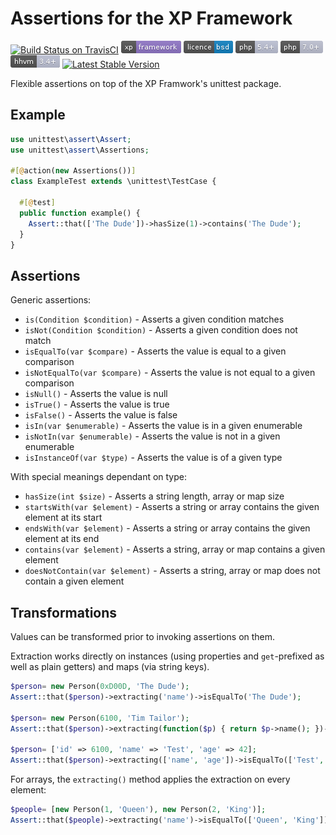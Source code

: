 Assertions for the XP Framework
===============================

[![Build Status on TravisCI](https://secure.travis-ci.org/xp-forge/assert.svg)](http://travis-ci.org/xp-forge/assert)
[![XP Framework Mdodule](https://raw.githubusercontent.com/xp-framework/web/master/static/xp-framework-badge.png)](https://github.com/xp-framework/core)
[![BSD Licence](https://raw.githubusercontent.com/xp-framework/web/master/static/licence-bsd.png)](https://github.com/xp-framework/core/blob/master/LICENCE.md)
[![Required PHP 5.4+](https://raw.githubusercontent.com/xp-framework/web/master/static/php-5_4plus.png)](http://php.net/)
[![Supports PHP 7.0+](https://raw.githubusercontent.com/xp-framework/web/master/static/php-7_0plus.png)](http://php.net/)
[![Supports HHVM 3.4+](https://raw.githubusercontent.com/xp-framework/web/master/static/hhvm-3_4plus.png)](http://hhvm.com/)
[![Latest Stable Version](https://poser.pugx.org/xp-forge/assert/version.png)](https://packagist.org/packages/xp-forge/assert)

Flexible assertions on top of the XP Framwork's unittest package.

Example
-------

```php
use unittest\assert\Assert;
use unittest\assert\Assertions;

#[@action(new Assertions())]
class ExampleTest extends \unittest\TestCase {

  #[@test]
  public function example() {
    Assert::that(['The Dude'])->hasSize(1)->contains('The Dude');
  }
}
```

Assertions
----------
Generic assertions:

* `is(Condition $condition)` - Asserts a given condition matches
* `isNot(Condition $condition)` - Asserts a given condition does not match
* `isEqualTo(var $compare)` - Asserts the value is equal to a given comparison
* `isNotEqualTo(var $compare)` - Asserts the value is not equal to a given comparison
* `isNull()` - Asserts the value is null
* `isTrue()` - Asserts the value is true
* `isFalse()` - Asserts the value is false
* `isIn(var $enumerable)` - Asserts the value is in a given enumerable 
* `isNotIn(var $enumerable)` - Asserts the value is not in a given enumerable
* `isInstanceOf(var $type)` - Asserts the value is of a given type

With special meanings dependant on type:

* `hasSize(int $size)` - Asserts a string length, array or map size
* `startsWith(var $element)` - Asserts a string or array contains the given element at its start
* `endsWith(var $element)` - Asserts a string or array contains the given element at its end
* `contains(var $element)` - Asserts a string, array or map contains a given element
* `doesNotContain(var $element)` - Asserts a string, array or map does not contain a given element

Transformations
---------------
Values can be transformed prior to invoking assertions on them.

Extraction works directly on instances (using properties and `get`-prefixed as well as plain getters) and maps (via string keys).

```php
$person= new Person(0xD00D, 'The Dude');
Assert::that($person)->extracting('name')->isEqualTo('The Dude');

$person= new Person(6100, 'Tim Tailor');
Assert::that($person)->extracting(function($p) { return $p->name(); })->isEqualTo('Tim Tailor');

$person= ['id' => 6100, 'name' => 'Test', 'age' => 42];
Assert::that($person)->extracting(['name', 'age'])->isEqualTo(['Test', 42]);
```

For arrays, the `extracting()` method applies the extraction on every element:

```php
$people= [new Person(1, 'Queen'), new Person(2, 'King')];
Assert::that($people)->extracting('name')->isEqualTo(['Queen', 'King']);
```
